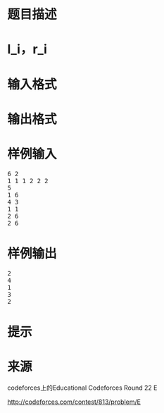 

# 题目描述



# l_i，r_i



# 输入格式



# 输出格式



# 样例输入


<pre>6 2
1 1 1 2 2 2
5
1 6
4 3
1 1
2 6
2 6
</pre>

# 样例输出


<pre>2
4
1
3
2
</pre>

# 提示



# 来源


<p>
codeforces上的Educational Codeforces Round 22 E
</p>
<p>
<a href="http://codeforces.com/contest/813/problem/E" target="_blank">http://codeforces.com/contest/813/problem/E</a> 
</p>

